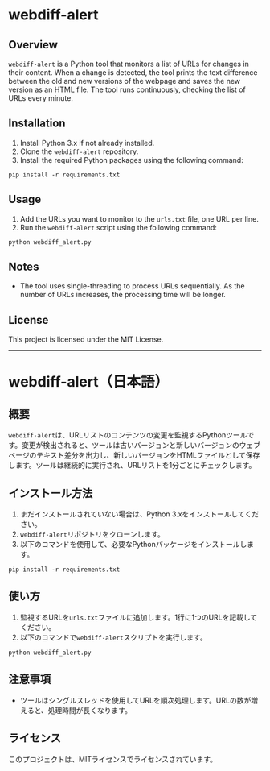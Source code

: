 # webdiff-alert

## Overview

`webdiff-alert` is a Python tool that monitors a list of URLs for changes in their content. When a change is detected, the tool prints the text difference between the old and new versions of the webpage and saves the new version as an HTML file. The tool runs continuously, checking the list of URLs every minute.

## Installation

1.  Install Python 3.x if not already installed.
2.  Clone the `webdiff-alert` repository.
3.  Install the required Python packages using the following command:

```
pip install -r requirements.txt
```

## Usage

1.  Add the URLs you want to monitor to the `urls.txt` file, one URL per line.
2.  Run the `webdiff-alert` script using the following command:

```
python webdiff_alert.py
```

## Notes

-   The tool uses single-threading to process URLs sequentially. As the number of URLs increases, the processing time will be longer.

## License

This project is licensed under the MIT License.

* * *

# webdiff-alert（日本語）

## 概要

`webdiff-alert`は、URLリストのコンテンツの変更を監視するPythonツールです。変更が検出されると、ツールは古いバージョンと新しいバージョンのウェブページのテキスト差分を出力し、新しいバージョンをHTMLファイルとして保存します。ツールは継続的に実行され、URLリストを1分ごとにチェックします。

## インストール方法

1.  まだインストールされていない場合は、Python 3.xをインストールしてください。
2.  `webdiff-alert`リポジトリをクローンします。
3.  以下のコマンドを使用して、必要なPythonパッケージをインストールします。

```
pip install -r requirements.txt
```

## 使い方

1.  監視するURLを`urls.txt`ファイルに追加します。1行に1つのURLを記載してください。
2.  以下のコマンドで`webdiff-alert`スクリプトを実行します。

```
python webdiff_alert.py
```

## 注意事項

-   ツールはシングルスレッドを使用してURLを順次処理します。URLの数が増えると、処理時間が長くなります。

## ライセンス

このプロジェクトは、MITライセンスでライセンスされています。
